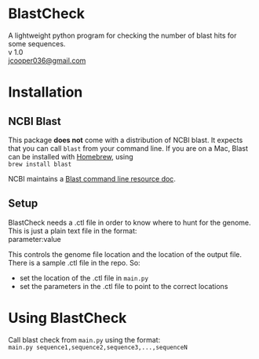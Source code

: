 # BlastCheck
A lightweight python program for checking the number of blast hits for some sequences.  
v 1.0  
jcooper036@gmail.com  

# Installation
## NCBI Blast
This package **does not** come with a distribution of NCBI blast. It expects that you can call `blast` from your command line. If you are on a Mac, Blast can be installed with [Homebrew](https://brew.sh/), using  
`brew install blast`  
  
NCBI maintains a [Blast command line resource doc](https://www.ncbi.nlm.nih.gov/books/NBK279690/).

## Setup
BlastCheck needs a .ctl file in order to know where to hunt for the genome. This is just a plain text file in the format:  
parameter:value  
  
This controls the genome file location and the location of the output file. There is a sample .ctl file in the repo. So:
- set the location of the .ctl file in `main.py`
- set the parameters in the .ctl file to point to the correct locations

# Using BlastCheck
Call blast check from `main.py` using the format:  
`main.py sequence1,sequence2,sequence3,...,sequenceN`